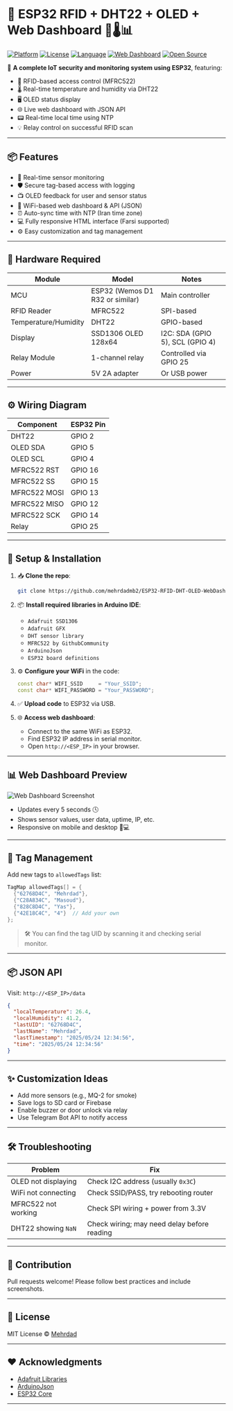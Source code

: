 
# 🚀 ESP32 RFID + DHT22 + OLED + Web Dashboard 🔐🌡️📊

[![Platform](https://img.shields.io/badge/platform-ESP32-blue.svg)](https://www.espressif.com/en/products/socs/esp32)
[![License](https://img.shields.io/github/license/mehrdadmb2/ESP32-RFID-DHT-OLED-WebDashboard)](LICENSE)
[![Language](https://img.shields.io/badge/language-C++-brightgreen.svg)](https://arduino.cc)
[![Web Dashboard](https://img.shields.io/badge/interface-Web%20Dashboard-orange)](https://)
[![Open Source](https://badgen.net/badge/open/source/green)]()

🎉 **A complete IoT security and monitoring system using ESP32**, featuring:
- 🔐 RFID-based access control (MFRC522)
- 🌡️ Real-time temperature and humidity via DHT22
- 🖥️ OLED status display
- 🌐 Live web dashboard with JSON API
- 📟 Real-time local time using NTP
- 💡 Relay control on successful RFID scan

---

## 📦 Features
- 🔄 Real-time sensor monitoring
- 🛡️ Secure tag-based access with logging
- 📺 OLED feedback for user and sensor status
- 📡 WiFi-based web dashboard & API (JSON)
- ⏰ Auto-sync time with NTP (Iran time zone)
- 💻 Fully responsive HTML interface (Farsi supported)
- ⚙️ Easy customization and tag management

---

## 🔧 Hardware Required

| Module            | Model            | Notes                          |
|------------------|------------------|--------------------------------|
| MCU              | ESP32 (Wemos D1 R32 or similar) | Main controller              |
| RFID Reader      | MFRC522          | SPI-based                      |
| Temperature/Humidity | DHT22         | GPIO-based                     |
| Display          | SSD1306 OLED 128x64 | I2C: SDA (GPIO 5), SCL (GPIO 4) |
| Relay Module     | 1-channel relay  | Controlled via GPIO 25         |
| Power            | 5V 2A adapter    | Or USB power                   |

---

## ⚙️ Wiring Diagram

| Component | ESP32 Pin  |
|-----------|------------|
| DHT22     | GPIO 2     |
| OLED SDA  | GPIO 5     |
| OLED SCL  | GPIO 4     |
| MFRC522 RST | GPIO 16  |
| MFRC522 SS  | GPIO 15  |
| MFRC522 MOSI | GPIO 13 |
| MFRC522 MISO | GPIO 12 |
| MFRC522 SCK  | GPIO 14 |
| Relay     | GPIO 25    |

---

## 🔌 Setup & Installation

1. 📥 **Clone the repo**:
   ```bash
   git clone https://github.com/mehrdadmb2/ESP32-RFID-DHT-OLED-WebDashboard.git

2. 📦 **Install required libraries in Arduino IDE**:

   * `Adafruit SSD1306`
   * `Adafruit GFX`
   * `DHT sensor library`
   * `MFRC522 by GithubCommunity`
   * `ArduinoJson`
   * `ESP32 board definitions`

3. ⚙️ **Configure your WiFi** in the code:

   ```cpp
   const char* WIFI_SSID     = "Your_SSID";
   const char* WIFI_PASSWORD = "Your_PASSWORD";
   ```

4. ✅ **Upload code** to ESP32 via USB.

5. 🌐 **Access web dashboard**:

   * Connect to the same WiFi as ESP32.
   * Find ESP32 IP address in serial monitor.
   * Open `http://<ESP_IP>` in your browser.

---

## 📊 Web Dashboard Preview

![Web Dashboard Screenshot](https://raw.githubusercontent.com/mehrdadmb2/ESP32-RFID-DHT-OLED-WebDashboard/main/assets/dashboard-preview.png)

* Updates every 5 seconds 🕓
* Shows sensor values, user data, uptime, IP, etc.
* Responsive on mobile and desktop 📱💻

---

## 🧩 Tag Management

Add new tags to `allowedTags` list:

```cpp
TagMap allowedTags[] = {
  {"62768D4C", "Mehrdad"},
  {"C28A834C", "Masoud"},
  {"828C8D4C", "Yas"},
  {"42E18C4C", "4"}  // Add your own
};
```

> 🛠 You can find the tag UID by scanning it and checking serial monitor.

---

## 📦 JSON API

Visit: `http://<ESP_IP>/data`

```json
{
  "localTemperature": 26.4,
  "localHumidity": 41.2,
  "lastUID": "62768D4C",
  "lastName": "Mehrdad",
  "lastTimestamp": "2025/05/24 12:34:56",
  "time": "2025/05/24 12:34:56"
}
```

---

## ✨ Customization Ideas

* Add more sensors (e.g., MQ-2 for smoke)
* Save logs to SD card or Firebase
* Enable buzzer or door unlock via relay
* Use Telegram Bot API to notify access

---

## 🛠 Troubleshooting

| Problem             | Fix                                         |
| ------------------- | ------------------------------------------- |
| OLED not displaying | Check I2C address (usually `0x3C`)          |
| WiFi not connecting | Check SSID/PASS, try rebooting router       |
| MFRC522 not working | Check SPI wiring + power from 3.3V          |
| DHT22 showing `NaN` | Check wiring; may need delay before reading |

---

## 🤝 Contribution

Pull requests welcome! Please follow best practices and include screenshots.

---

## 📜 License

MIT License © [Mehrdad](https://github.com/mehrdadmb2)

---

## ❤️ Acknowledgments

* [Adafruit Libraries](https://github.com/adafruit)
* [ArduinoJson](https://github.com/bblanchon/ArduinoJson)
* [ESP32 Core](https://github.com/espressif/arduino-esp32)

---

